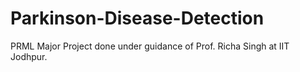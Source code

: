 # Parkinson-Disease-Detection
PRML Major Project done under guidance of Prof. Richa Singh at IIT Jodhpur.
